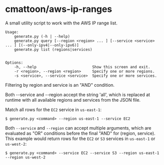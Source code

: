 cmattoon/aws-ip-ranges
======================

A small utility script to work with the AWS IP range list.

```
Usage:
    generate.py (-h | --help)
    generate.py query [--region <region> ... ] [--service <service> ... ] [(--only-ipv4|--only-ipv6)]
    generate.py list (regions|services)


Options:
    -h, --help                         Show this screen and exit.
    -r <region>, --region <region>     Specify one or more regions.
    -s <service>, --service <service>  Specify one or more services.
```

Filtering by region and service is an "AND" condition.

Both --service and --region accept the string 'all', which is replaced at runtime with all available regions and services from the JSON file.

Match all rows for the `EC2` service in `us-east-1`:

    $ generate.py <command> --region us-east-1 --service EC2

Both `--service` and `--region` can accept multiple arguments, which are evaluated as "OR" conditions before the final "AND" for (region, service).
This example would return rows for the `EC2` or `S3` services in `us-east-1` or `us-west-2`:

    $ generate.py <command> --service EC2 --service S3 --region us-east-1 --region us-west-2
